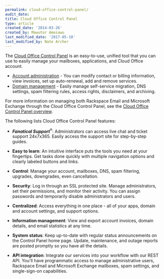 ```yaml
---
permalink: cloud-office-control-panel/
audit_date:
title: Cloud Office Control Panel
type: article
created_date: '2014-03-26'
created_by: Mawutor Amesawu
last_modified_date: '2017-05-10'
last_modified_by: Nate Archer
---
```


The [Cloud Office Control Panel](https://cp.rackspace.com/Login.aspx?ReturnUrl=%2f) is an easy-to-use, unified tool that you can use to easily manage your mailboxes, applications, and Cloud Office account.

- [Account administration](/how-to/my-account-cloud-office-control-panel) - You can modify contact or billing information, view invoices, set up auto-renewal, add and remove services.
- [Domain management](/how-to/domains-cloud-office-control-panel) - Easily manage self-service migration, DNS settings, spam filtering rules, access rights, disclaimers, and archiving.

For more information on managing both Rackspace Email and Microsoft Exchange through the Cloud Office Control Panel, see the [Cloud Office Control Panel overview](/how-to/cloud-office-control-panel-overview/).

The following lists Cloud Office Control Panel features:

- ***Fanatical Support***<sup>&reg;</sup>: Administrators can access live chat and ticket support 24x7x365. Easily access the support site for step-by-step guides.

-  **Easy to learn**: An intuitive interface puts the tools you need at your fingertips. Get tasks done quickly with multiple navigation options and clearly labeled buttons and links.

- **Control**: Manage your account, mailboxes, DNS, spam filtering, upgrades, downgrades, even cancellation.

- **Security**: Log in through an SSL protected site. Manage administrators, set their permissions, and monitor their activity. You can assign passwords and temporarily disable administrators and users.

- **Centralized**: Access everything in one place - all of your apps, domain and account settings, and support options.

- **Information management**: View and export account invoices, domain details, and email statistics at any time.

- **System status**: Keep up-to-date with regular status announcements on the Control Panel home page. Update, maintenance, and outage reports are posted promptly so you have all the details.

- **API integration**: Integrate our services into your workflow with our REST API. You'll have programmatic access to manage administrative users, Rackspace Email and Microsoft Exchange mailboxes, spam settings, and single-sign-on capabilities.
